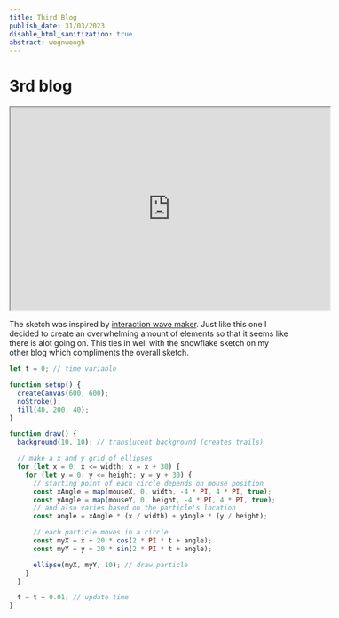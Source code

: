 ```yaml
---
title: Third Blog
publish_date: 31/03/2023
disable_html_sanitization: true
abstract: wegnweogb
---
```


# 3rd blog

<iframe width="576" height="366"src="https://editor.p5js.org/VuLQW/full/i_tECfzg0"></iframe>

The sketch was inspired by [interaction wave maker](https://p5js.org/examples/interaction-wavemaker.html). 
Just like this one I decided to create an overwhelming amount of elements so that it seems like there is alot going on. This ties in well with the snowflake sketch on my other blog which compliments the overall sketch. 

```javascript
let t = 0; // time variable

function setup() {
  createCanvas(600, 600);
  noStroke();
  fill(40, 200, 40);
}

function draw() {
  background(10, 10); // translucent background (creates trails)

  // make a x and y grid of ellipses
  for (let x = 0; x <= width; x = x + 30) {
    for (let y = 0; y <= height; y = y + 30) {
      // starting point of each circle depends on mouse position
      const xAngle = map(mouseX, 0, width, -4 * PI, 4 * PI, true);
      const yAngle = map(mouseY, 0, height, -4 * PI, 4 * PI, true);
      // and also varies based on the particle's location
      const angle = xAngle * (x / width) + yAngle * (y / height);

      // each particle moves in a circle
      const myX = x + 20 * cos(2 * PI * t + angle);
      const myY = y + 20 * sin(2 * PI * t + angle);

      ellipse(myX, myY, 10); // draw particle
    }
  }

  t = t + 0.01; // update time
}
```




